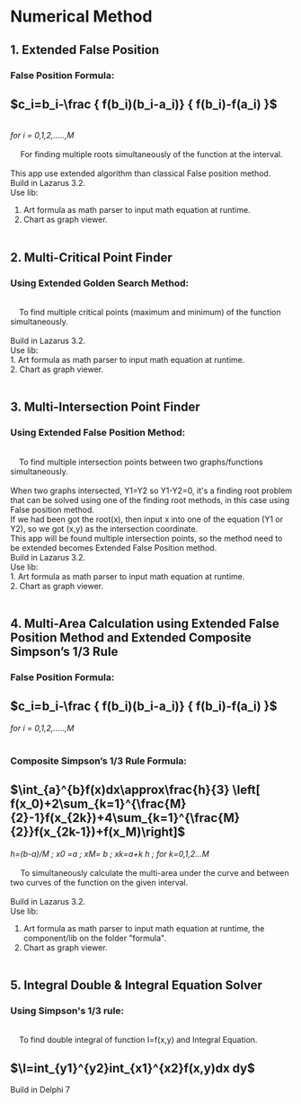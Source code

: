 # Numerical Method
## 1. Extended False Position
### False Position Formula: ###
  ## $c_i=b_i-\frac { f(b_i)(b_i-a_i)} { f(b_i)-f(a_i) }\$ ## 
<br><i>for i = 0,1,2,…..,M</i>
<br><br>
&emsp; For finding multiple roots simultaneously of the function at the interval.<br><br>
This app use extended algorithm than classical False position method.<br>
Build in Lazarus 3.2. <br>
Use lib:<br>
1. Art formula as math parser to input math equation at runtime.<br>
2. Chart as graph viewer.
<br><br>

## 2. Multi-Critical Point Finder
### Using Extended Golden Search Method: ###
<br>
&nbsp&nbsp&nbsp To find multiple critical points (maximum and minimum) of the function simultaneously.
<br><br>
Build in Lazarus 3.2. <br>
Use lib:<br>
1. Art formula as math parser to input math equation at runtime.<br>
2. Chart as graph viewer.
<br><br>

## 3. Multi-Intersection Point Finder
### Using Extended False Position Method: ###
<br>
&nbsp&nbsp&nbsp To find multiple intersection points between two graphs/functions simultaneously.
<br><br>
When two graphs intersected, Y1=Y2 so Y1-Y2=0, it's a finding root problem that can be solved using one of the finding root methods, in this case using False position method.<br>
If we had been got the root(x), then input x into one of the equation (Y1 or Y2), so we got (x,y) as the intersection coordinate.<br>
This app will be found multiple intersection points, so the method need to be extended becomes Extended False Position method.<br>
Build in Lazarus 3.2. <br>
Use lib:<br>
1. Art formula as math parser to input math equation at runtime.<br>
2. Chart as graph viewer.
<br><br>

## 4. Multi-Area Calculation using Extended False Position Method and Extended Composite Simpson’s 1/3 Rule
### False Position Formula: ###
  ## $c_i=b_i-\frac { f(b_i)(b_i-a_i)} { f(b_i)-f(a_i) }\$ <br>
  <i>for i = 0,1,2,…..,M</i>
<br><br>
### Composite Simpson’s 1/3 Rule Formula: ###
  ## $\int_{a}^{b}f(x)dx\approx\frac{h}{3} \left[ f(x_0)+2\sum_{k=1}^{\frac{M}{2}-1}f(x_{2k})+4\sum_{k=1}^{\frac{M}{2}}f(x_{2k-1})+f(x_M)\right]\$ <br>
  <i>h=(b-a)/M ; x0 =a ; xM= b ; xk=a+k h ; for k=0,1,2…M</i>
<br><br>
&emsp; To simultaneously calculate the multi-area under the curve and between two curves of the function on the given interval.<br><br>
Build in Lazarus 3.2. <br>
Use lib:<br>
1. Art formula as math parser to input math equation at runtime, the component/lib on the folder "formula".<br>
2. Chart as graph viewer.
<br><br>

## 5. Integral Double & Integral Equation Solver
### Using Simpson's 1/3 rule: ###
<br>
&nbsp&nbsp&nbsp To find double integral of function I=f(x,y) and Integral Equation. <br>

  ## $\I=int_{y1}^{y2}int_{x1}^{x2}f(x,y)dx dy\$ <br>
Build in Delphi 7 <br>
<br><br>

